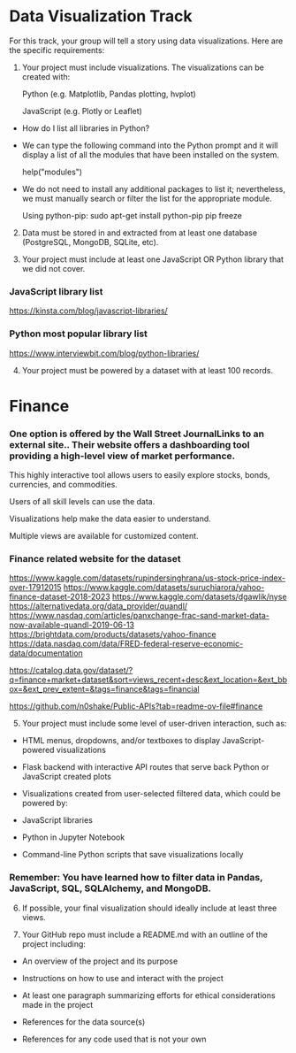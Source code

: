 # Data Visualization Track
For this track, your group will tell a story using data visualizations. Here are the specific requirements:

1. Your project must include visualizations. The visualizations can be created with:

    Python (e.g. Matplotlib, Pandas plotting, hvplot)

    JavaScript (e.g. Plotly or Leaflet)


* How do I list all libraries in Python?
- We can type the following command into the Python prompt and it will display a list of all the modules that have been installed on the system.

    help("modules")

- We do not need to install any additional packages to list it; nevertheless, we must manually search or filter the list for the appropriate module.


    Using python-pip:
    sudo apt-get install python-pip
    pip freeze 



2. Data must be stored in and extracted from at least one database (PostgreSQL, MongoDB, SQLite, etc).

3. Your project must include at least one JavaScript OR Python library that we did not cover.

### JavaScript library list 
https://kinsta.com/blog/javascript-libraries/

### Python most popular library list
https://www.interviewbit.com/blog/python-libraries/


4. Your project must be powered by a dataset with at least 100 records.
# Finance

### One option is offered by the Wall Street JournalLinks to an external site.. Their website offers a dashboarding tool providing a high-level view of market performance.

This highly interactive tool allows users to easily explore stocks, bonds, currencies, and commodities.

Users of all skill levels can use the data.

Visualizations help make the data easier to understand.

Multiple views are available for customized content.


### Finance related website for the dataset
https://www.kaggle.com/datasets/rupindersinghrana/us-stock-price-index-over-17912015
https://www.kaggle.com/datasets/suruchiarora/yahoo-finance-dataset-2018-2023
https://www.kaggle.com/datasets/dgawlik/nyse
https://alternativedata.org/data_provider/quandl/
https://www.nasdaq.com/articles/panxchange-frac-sand-market-data-now-available-quandl-2019-06-13
https://brightdata.com/products/datasets/yahoo-finance
https://data.nasdaq.com/data/FRED-federal-reserve-economic-data/documentation

https://catalog.data.gov/dataset/?q=finance+market+dataset&sort=views_recent+desc&ext_location=&ext_bbox=&ext_prev_extent=&tags=finance&tags=financial

https://github.com/n0shake/Public-APIs?tab=readme-ov-file#finance


5. Your project must include some level of user-driven interaction, such as:

* HTML menus, dropdowns, and/or textboxes to display JavaScript-powered visualizations

* Flask backend with interactive API routes that serve back Python or JavaScript created plots

* Visualizations created from user-selected filtered data, which could be powered by:

- JavaScript libraries

- Python in Jupyter Notebook

- Command-line Python scripts that save visualizations locally

### Remember: You have learned how to filter data in Pandas, JavaScript, SQL, SQLAlchemy, and MongoDB.

6. If possible, your final visualization should ideally include at least three views.

7. Your GitHub repo must include a README.md with an outline of the project including:

* An overview of the project and its purpose

* Instructions on how to use and interact with the project

* At least one paragraph summarizing efforts for ethical considerations made in the project

* References for the data source(s)

* References for any code used that is not your own